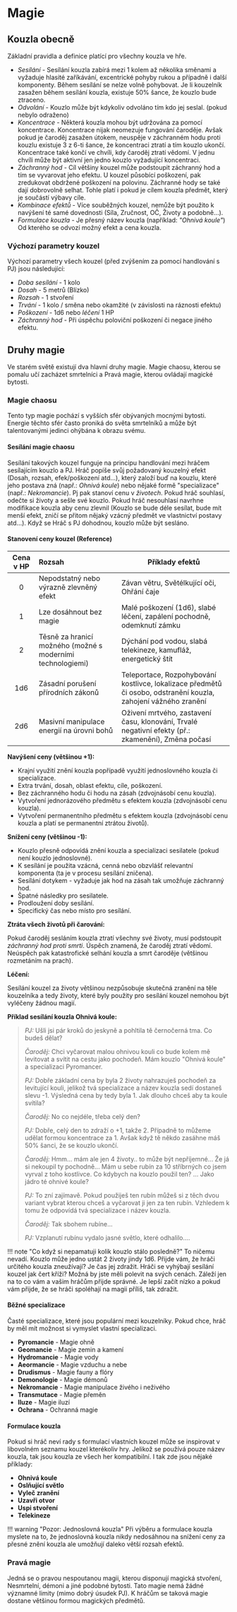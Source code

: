 # Magie

## Kouzla obecně

Základní pravidla a definice platící pro všechny kouzla ve hře.

- _Sesílání_ - Sesílání kouzla zabírá mezi 1 kolem až několika směnami a vyžaduje hlasité zaříkávání, excentrické pohyby rukou a případně i další komponenty. Během sesílání se nelze volně pohybovat. Je li kouzelník zasažen během sesílání kouzla, existuje 50% šance, že kouzlo bude ztraceno.
- _Odvolání_ - Kouzlo může být kdykoliv odvoláno tím kdo jej seslal. (pokud nebylo odraženo)
- *Koncentrace* - Některá kouzla mohou být udržována za pomocí koncentrace. Koncentrace nijak neomezuje fungování čaroděje. Avšak pokud je čaroděj zasažen útokem, neuspěje v záchranném hodu proti kouzlu existuje 3 z 6-ti šance, že koncentraci ztratí a tím kouzlo ukončí. Koncentrace také končí ve chvíli, kdy čaroděj ztratí vědomí. V jednu chvíli může být aktivní jen jedno kouzlo vyžadující koncentraci.
- _Záchranný hod_ - Cíl většiny kouzel může podstoupit záchranný hod a tím se vyvarovat jeho efektu. U kouzel působící poškození, pak zredukovat obdržené poškození na polovinu. Záchranné hody se také dají dobrovolně selhat. Tohle platí i pokud je cílem kouzla předmět, který je součástí výbavy cíle.
- _Kombinace efektů_ - Více souběžných kouzel, nemůže být použito k navýšení té samé dovednosti (Síla, Zručnost, OČ, Životy a podobně...).
- *Formulace kouzla* - Je přesný název kouzla (například: *"Ohnivá koule"*) Od kterého se odvozí možný efekt a cena kouzla. 

### Výchozí parametry kouzel

Výchozí parametry všech kouzel (před zvýšením za pomocí handlování s PJ) jsou následující:

- *Doba sesílání* - 1 kolo
- *Dosah* - 5 metrů (Blízko)
- *Rozsah* - 1 stvoření
- *Trvání* - 1 kolo / směna nebo okamžité (v závislosti na ráznosti efektu)
- *Poškození* - 1d6 nebo *léčení* 1 HP
- *Záchranný hod* - Při úspěchu poloviční poškození či negace jiného efektu.

## Druhy magie

Ve starém světě existují dva hlavní druhy magie. Magie chaosu, kterou se pomalu učí zacházet smrtelníci a Pravá magie, kterou ovládají magické bytosti.

### Magie chaosu

Tento typ magie pochází s vyšších sfér obývaných mocnými bytosti. Energie těchto sfér často proniká do světa smrtelníků a může být talentovanými jedinci ohýbána k obrazu svému. 

#### Sesílání magie chaosu

Sesílání takových kouzel funguje na principu handlování mezi hráčem sesílajícím kouzlo a PJ. Hráč popíše svůj požadovaný kouzelný efekt (Dosah, rozsah, efek/poškození atd...), který založí buď na kouzlu, které jeho postava zná (např.: *Ohnivá koule*)  nebo nějaké formě "specializace"(např.: *Nekromancie*). Pj pak stanoví cenu v *životech*. Pokud hráč souhlasí, odečte si životy a sešle své kouzlo. Pokud hráč nesouhlasí navrhne modifikace kouzla aby cenu zlevnil (Kouzlo se bude déle sesílat, bude mít menší efekt, zničí se přitom nějaký vzácný předmět ve vlastnictví postavy atd...). Když se Hráč s PJ dohodnou, kouzlo může být sesláno.

#### Stanovení ceny kouzel (Reference)

| Cena v HP | Rozsah                                                     | Příklady efektů                                              |
| :-------: | :--------------------------------------------------------- | ------------------------------------------------------------ |
|     0     | Nepodstatný nebo výrazně zlevněný efekt                    | Závan větru, Světélkující oči, Ohřání čaje                   |
|     1     | Lze dosáhnout bez magie                                    | Malé poškození (1d6), slabé léčení, zapálení pochodně, odemknutí zámku |
|     2     | Těsně za hranicí možného (možné s moderními technologiemi) | Dýchání pod vodou, slabá telekineze, kamufláž, energetický štít |
|    1d6    | Zásadní porušení přírodních zákonů                         | Teleportace, Rozpohybování kostlivce, lokalizace předmětů či osobo, odstranění kouzla, zahojení vážného zranění |
|    2d6    | Masivní manipulace energií na úrovni bohů                  | Oživení mrtvého, zastavení času, klonování, Trvalé negativní efekty (př.: zkamenění), Změna počasí |

**Navýšení ceny (většinou +1):**

- Krajní využití znění kouzla popřípadě využití jednoslovného kouzla či specializace.
- Extra trvání, dosah, oblast efektu, cíle, poškození.
- Bez záchranného hodu či hodu na zásah (zdvojnásobí cenu kouzla).
- Vytvoření jednorázového předmětu s efektem kouzla (zdvojnásobí cenu kouzla).
- Vytvoření permanentního předmětu s efektem kouzla (zdvojnásobí cenu kouzla a platí se permanentní ztrátou životů).

**Snížení ceny (většinou -1):**

- Kouzlo přesně odpovídá znění kouzla a specializaci sesilatele (pokud není kouzlo jednoslovné).
- K sesílání je použita vzácná, cenná nebo obzvlášť relevantní komponenta (ta je v procesu sesílání zničena).
- Sesílání dotykem - vyžaduje jak hod na zásah tak umožňuje záchranný hod.
- Špatné následky pro sesilatele.
- Prodloužení doby sesílání.
- Specifický čas nebo místo pro sesílání.

**Ztráta všech životů při čarování:**

Pokud čaroděj sesláním kouzla ztratí všechny své životy, musí podstoupit *záchranný hod proti smrti*. Úspěch znamená, že čaroděj ztratí vědomí. Neúspěch pak katastrofické selhání kouzla a smrt čaroděje (většinou rozmetáním na prach).

**Léčení:**

Sesílání kouzel za životy většinou nezpůsobuje skutečná zranění na těle kouzelníka a tedy životy, které byly použity pro sesílání kouzel nemohou být vyléčeny žádnou magií.

**Příklad sesílání kouzla Ohnivá koule:**

> *PJ:* Ušli jsi pár kroků do jeskyně a pohltila tě černočerná tma. Co budeš dělat?
>
> *Čaroděj:* Chci vyčarovat malou ohnivou kouli co bude kolem mě levitovat a svítit na cestu jako pochodeň. Mám kouzlo "Ohnivá koule" a specializaci Pyromancer.
>
> *PJ:* Dobře základní cena by byla 2 životy nahrazuješ pochodeň za levitující kouli, jelikož tvá specializace a název kouzla sedí dostaneš slevu -1. Výsledná cena by tedy byla 1. Jak dlouho chceš aby ta koule svítila?
>
> *Čaroděj:* No co nejdéle, třeba celý den?
>
> *PJ:* Dobře, celý den to zdraží o +1, takže 2. Případně to můžeme udělat formou koncentrace za 1. Avšak když tě někdo zasáhne máš 50% šanci, že se kouzlo ukončí.
>
> *Čaroděj:* Hmm... mám ale jen 4 životy.. to může být nepříjemné... Že já si nekoupil ty pochodně... Mám u sebe rubín za 10 stříbrných co jsem vyrval z toho kostlivce. Co kdybych na kouzlo použil ten? ... Jako jádro té ohnivé koule?
>
> *PJ:* To zní zajímavě. Pokud použiješ ten rubín můžeš si z těch dvou variant vybrat kterou chceš a vyčarovat ji jen za ten rubín. Vzhledem k tomu že odpovídá tvá specializace i název kouzla.
>
> *Čaroděj:* Tak sbohem rubíne...
>
> *PJ:* Vzplanutí rubínu vydalo jasné světlo, které odhalilo....

!!! note "Co když si nepamatuji kolik kouzlo stálo posledně?"
    To ničemu nevadí. Kouzlo může jedno ustát 2 životy jindy 1d6. Přijde vám, že hráči určitého kouzla zneužívají? Je čas jej zdražit. Hráči se vyhýbají sesílání kouzel jak čert kříži? Možná by jste měli polevit na svých cenách.  Záleží jen na to co vám a vašim hráčům přijde správné. Je lepší začít nízko a pokud vám přijde, že se hráči spoléhají na magii příliš, tak zdražit.

#### Běžné specializace

Časté specializace, které jsou populární mezi kouzelníky. Pokud chce, hráč by měl mít možnost si vymyslet vlastní specializaci.

- **Pyromancie** - Magie ohně
- **Geomancie** - Magie zemin a kamení
- **Hydromancie** - Magie vody
- **Aeormancie** - Magie vzduchu a nebe
- **Drudismus** - Magie fauny a flóry
- **Demonologie** - Magie démonů
- **Nekromancie** - Magie manipulace živého i neživého
- **Transmutace** - Magie přeměn
- **Iluze** - Magie iluzí
- **Ochrana** - Ochranná magie

#### Formulace kouzla

Pokud si hráč neví rady s formulací vlastních kouzel může se inspirovat v libovolném seznamu kouzel kterékoliv hry. Jelikož se používá pouze název kouzla, tak jsou kouzla ze všech her kompatibilní. I tak zde jsou nějaké příklady:

- **Ohnivá koule**
- **Oslňující světlo**
- **Vyleč zranění**
- **Uzavři otvor**
- **Uspi stvoření**
- **Telekineze**

!!! warning "Pozor: Jednoslovná kouzla"
    Při výběru a formulace kouzla myslete na to, že jednoslovná kouzla nikdy nedosáhnou na snížení ceny za přesné znění kouzla ale umožňují daleko větší rozsah efektů.

### Pravá magie

Jedná se o pravou nespoutanou magii, kterou disponují magická stvoření, Nesmrtelní, démoni a jiné podobné bytosti. Tato magie nemá žádné významné limity (mimo dobrý úsudek PJ). K hráčům se taková magie dostane většinou formou magických předmětů.
